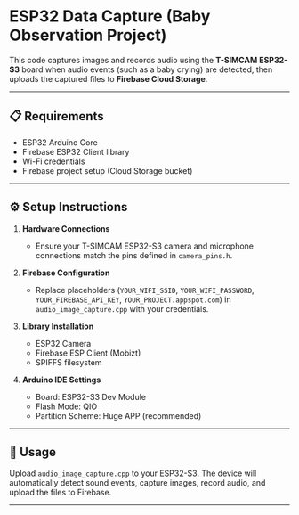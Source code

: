 # ESP32 Data Capture (Baby Observation Project)

This code captures images and records audio using the **T-SIMCAM ESP32-S3** board when audio events (such as a baby crying) are detected, then uploads the captured files to **Firebase Cloud Storage**.

---

## 📋 Requirements

- ESP32 Arduino Core
- Firebase ESP32 Client library
- Wi-Fi credentials
- Firebase project setup (Cloud Storage bucket)

---

## ⚙️ Setup Instructions

1. **Hardware Connections**
   - Ensure your T-SIMCAM ESP32-S3 camera and microphone connections match the pins defined in `camera_pins.h`.

2. **Firebase Configuration**
   - Replace placeholders (`YOUR_WIFI_SSID`, `YOUR_WIFI_PASSWORD`, `YOUR_FIREBASE_API_KEY`, `YOUR_PROJECT.appspot.com`) in `audio_image_capture.cpp` with your credentials.

3. **Library Installation**
   - ESP32 Camera
   - Firebase ESP Client (Mobizt)
   - SPIFFS filesystem

4. **Arduino IDE Settings**
   - Board: ESP32-S3 Dev Module
   - Flash Mode: QIO
   - Partition Scheme: Huge APP (recommended)

---

## 🚀 Usage

Upload `audio_image_capture.cpp` to your ESP32-S3. The device will automatically detect sound events, capture images, record audio, and upload the files to Firebase.

---
